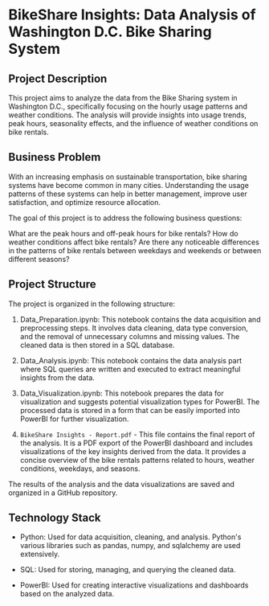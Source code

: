 # BikeShare Insights: Data Analysis of Washington D.C. Bike Sharing System
## Project Description
This project aims to analyze the data from the Bike Sharing system in Washington D.C., specifically focusing on the hourly usage patterns and weather conditions. The analysis will provide insights into usage trends, peak hours, seasonality effects, and the influence of weather conditions on bike rentals.

## Business Problem
With an increasing emphasis on sustainable transportation, bike sharing systems have become common in many cities. Understanding the usage patterns of these systems can help in better management, improve user satisfaction, and optimize resource allocation.

The goal of this project is to address the following business questions:

What are the peak hours and off-peak hours for bike rentals?
How do weather conditions affect bike rentals?
Are there any noticeable differences in the patterns of bike rentals between weekdays and weekends or between different seasons?

## Project Structure
The project is organized in the following structure:

1. Data_Preparation.ipynb: This notebook contains the data acquisition and preprocessing steps. It involves data cleaning, data type conversion, and the removal of unnecessary columns and missing values. The cleaned data is then stored in a SQL database.

2. Data_Analysis.ipynb: This notebook contains the data analysis part where SQL queries are written and executed to extract meaningful insights from the data. 

3. Data_Visualization.ipynb: This notebook prepares the data for visualization and suggests potential visualization types for PowerBI. The processed data is stored in a form that can be easily imported into PowerBI for further visualization.

4. `BikeShare Insights - Report.pdf` - This file contains the final report of the analysis. It is a PDF export of the PowerBI dashboard and includes visualizations of the key insights derived from the data. It provides a concise overview of the bike rentals patterns related to hours, weather conditions, weekdays, and seasons.

The results of the analysis and the data visualizations are saved and organized in a GitHub repository.

## Technology Stack
- Python: Used for data acquisition, cleaning, and analysis. Python's various libraries such as pandas, numpy, and sqlalchemy are used extensively.

- SQL: Used for storing, managing, and querying the cleaned data.

- PowerBI: Used for creating interactive visualizations and dashboards based on the analyzed data.
